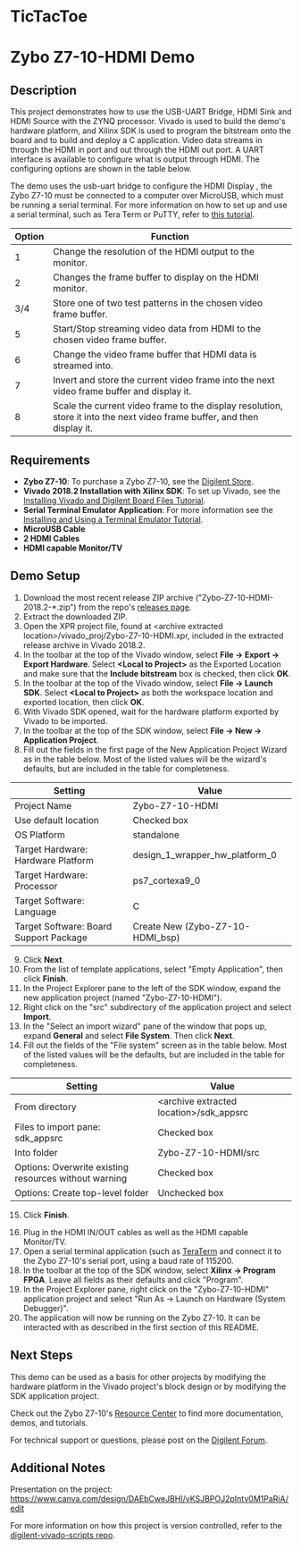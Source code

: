 # TicTacToe
Zybo Z7-10-HDMI Demo
====================

Description
-----------

This project demonstrates how to use the USB-UART Bridge, HDMI Sink and HDMI Source with the ZYNQ processor. Vivado is used to build the demo's hardware platform, and Xilinx SDK is used to program the bitstream onto the board and to build and deploy a C application. Video data streams in through the HDMI in port and out through the HDMI out port. A UART interface is available to configure what is output through HDMI. The configuring options are shown in the table below.

The demo uses the usb-uart bridge to configure the HDMI Display , the Zybo Z7-10 must be connected to a computer over MicroUSB, which must be running a serial terminal. For more information on how to set up and use a serial terminal, such as Tera Term or PuTTY, refer to [this tutorial](https://reference.digilentinc.com/learn/programmable-logic/tutorials/tera-term).

| Option    | Function                                                                                                                 |
| --------- | ------------------------------------------------------------------------------------------------------------------------ |
| 1         | Change the resolution of the HDMI output to the monitor.                                                                 |
| 2         | Changes the frame buffer to display on the HDMI monitor.                                                                 |
| 3/4       | Store one of two test patterns in the chosen video frame buffer.                                                         |
| 5         | Start/Stop streaming video data from HDMI to the chosen video frame buffer.                                              |
| 6         | Change the video frame buffer that HDMI data is streamed into.                                                           |
| 7         | Invert and store the current video frame into the next video frame buffer and display it.                                |
| 8         | Scale the current video frame to the display resolution, store it into the next video frame buffer, and then display it. |


Requirements
------------
* **Zybo Z7-10**: To purchase a Zybo Z7-10, see the [Digilent Store](https://store.digilentinc.com/zybo-z7-zynq-7000-arm-fpga-soc-development-board/).
* **Vivado 2018.2 Installation with Xilinx SDK**: To set up Vivado, see the [Installing Vivado and Digilent Board Files Tutorial](https://reference.digilentinc.com/vivado/installing-vivado/start).
* **Serial Terminal Emulator Application**: For more information see the [Installing and Using a Terminal Emulator Tutorial](https://reference.digilentinc.com/learn/programmable-logic/tutorials/tera-term).
* **MicroUSB Cable**
* **2 HDMI Cables**
* **HDMI capable Monitor/TV**

Demo Setup
----------

1. Download the most recent release ZIP archive ("Zybo-Z7-10-HDMI-2018.2-*.zip") from the repo's [releases page](https://github.com/Digilent/Zybo-Z7-10-HDMI/releases).
2. Extract the downloaded ZIP.
3. Open the XPR project file, found at \<archive extracted location\>/vivado_proj/Zybo-Z7-10-HDMI.xpr, included in the extracted release archive in Vivado 2018.2.
4. In the toolbar at the top of the Vivado window, select **File -> Export -> Export Hardware**. Select **\<Local to Project\>** as the Exported Location and make sure that the **Include bitstream** box is checked, then click **OK**.
5. In the toolbar at the top of the Vivado window, select **File -> Launch SDK**. Select **\<Local to Project\>** as both the workspace location and exported location, then click **OK**.
6. With Vivado SDK opened, wait for the hardware platform exported by Vivado to be imported.
7. In the toolbar at the top of the SDK window, select **File -> New -> Application Project**.
8. Fill out the fields in the first page of the New Application Project Wizard as in the table below. Most of the listed values will be the wizard's defaults, but are included in the table for completeness.

| Setting                                 | Value                            |
| --------------------------------------- | -------------------------------- |
| Project Name                            | Zybo-Z7-10-HDMI                  |
| Use default location                    | Checked box                      |
| OS Platform                             | standalone                       |
| Target Hardware: Hardware Platform      | design_1_wrapper_hw_platform_0   |
| Target Hardware: Processor              | ps7_cortexa9_0                   |
| Target Software: Language               | C                                |
| Target Software: Board Support Package  | Create New (Zybo-Z7-10-HDMI_bsp) |

9. Click **Next**.
10. From the list of template applications, select "Empty Application", then click **Finish**.
11. In the Project Explorer pane to the left of the SDK window, expand the new application project (named "Zybo-Z7-10-HDMI").
12. Right click on the "src" subdirectory of the application project and select **Import**.
13. In the "Select an import wizard" pane of the window that pops up, expand **General** and select **File System**. Then click **Next**.
14. Fill out the fields of the "File system" screen as in the table below. Most of the listed values will be the defaults, but are included in the table for completeness.

| Setting                                                | Value                                      |
| -                                                      | -                                          |
| From directory                                         | \<archive extracted location\>/sdk_appsrc  |
| Files to import pane: sdk_appsrc                       | Checked box                                |
| Into folder                                            | Zybo-Z7-10-HDMI/src                        |
| Options: Overwrite existing resources without warning  | Checked box                                |
| Options: Create top-level folder                       | Unchecked box                              |

15. Click **Finish**.

<Note for maintainers: This project does not require any additional configuration of application or bsp projects. Projects that require any of this configuration should have the steps required to do so described here.>

16. Plug in the HDMI IN/OUT cables as well as the HDMI capable Monitor/TV.
17. Open a serial terminal application (such as [TeraTerm](https://ttssh2.osdn.jp/index.html.en) and connect it to the Zybo Z7-10's serial port, using a baud rate of 115200.
18. In the toolbar at the top of the SDK window, select **Xilinx -> Program FPGA**. Leave all fields as their defaults and click "Program".
19. In the Project Explorer pane, right click on the "Zybo-Z7-10-HDMI" application project and select "Run As -> Launch on Hardware (System Debugger)".
20. The application will now be running on the Zybo Z7-10. It can be interacted with as described in the first section of this README.

Next Steps
----------
This demo can be used as a basis for other projects by modifying the hardware platform in the Vivado project's block design or by modifying the SDK application project.

Check out the Zybo Z7-10's [Resource Center](https://reference.digilentinc.com/reference/programmable-logic/zybo-z7/start) to find more documentation, demos, and tutorials.

For technical support or questions, please post on the [Digilent Forum](forum.digilentinc.com).

Additional Notes
----------------
Presentation on the project: https://www.canva.com/design/DAEbCweJBHI/vKSJBPOJ2pIntv0M1PaRiA/edit

For more information on how this project is version controlled, refer to the [digilent-vivado-scripts repo](https://github.com/digilent/digilent-vivado-scripts).
